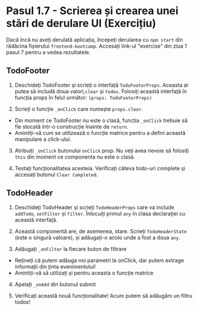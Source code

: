 # Pasul 1.7 - Scrierea și crearea unei stări de derulare UI (Exercițiu)

Dacă încă nu aveți derulată aplicația, începeți derularea cu `npm start` din rădăcina fișierului `frontend-bootcamp`. Accesați link-ul "exercise" din ziua 1 pasul 7 pentru a vedea rezultatele.

## TodoFooter

1. Deschideți TodoFooter și scrieți o interfață `TodoFooterProps`. Aceasta ar putea să includă doua valori,`clear` și `todos`. Folosiți această interfață în funcția props în felul următor: `(props: TodoFooterProps)`

2. Scrieți o funcție `_onClick` care numește `props.clear`.

  - Din moment ce TodoFooter nu este o clasă, funcția `_onClick` trebuie să fie stocată într-o construcție înainte de `return`.
  - Amintiți-vă cum se utilizează o funcție matrice pentru a defini această manipulare a click-ului.

3. Atribuiți `_onClick` butonului `onClick` prop. Nu veți avea nevoie să folosiți `this` din moment ce componenta nu este o clasă.

4. Testați funcționalitatea acesteia. Verificați câteva todo-uri complete și accesați butonul `Clear Completed`.

## TodoHeader

1. Deschideți TodoHeader și scrieți `TodoHeaderProps` care va include `addTodo`, `setFilter` și `filter`. Înlocuiți primul `any` în clasa declarației cu această interfață.

2. Această componentă are, de asemenea, stare. Scrieți `TodoHeaderState` (este o singură valoare), și adăugați-o acolo unde a fost a doua `any`.

3. Adăugați `_onFilter` la fiecare buton de filtrare

  - Rețineți că putem adăuga noi parametri la onClick, dar putem extrage informații din ținta evenimentului!
  - Amintiți-vă să utilizați și pentru aceasta o funcție matrice

4. Apelați `_onAdd` din butonul submit

5. Verificați această nouă funcționalitate! Acum putem să adăugăm un filtru todos!
